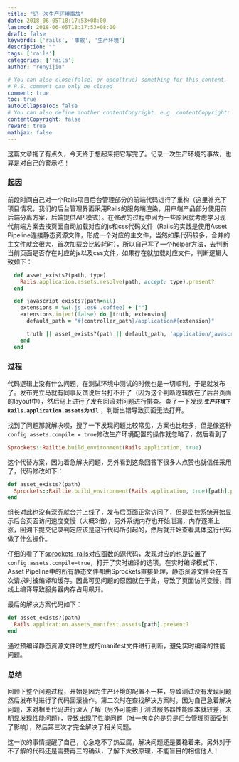 ```yaml
---
title: "记一次生产环境事故"
date: 2018-06-05T18:17:53+08:00
lastmod: 2018-06-05T18:17:53+08:00
draft: false
keywords: ['rails', '事故', '生产环境']
description: ""
tags: ['rails']
categories: ['rails']
author: "renyijiu"

# You can also close(false) or open(true) something for this content.
# P.S. comment can only be closed
comment: true
toc: true
autoCollapseToc: false
# You can also define another contentCopyright. e.g. contentCopyright: "This is another copyright."
contentCopyright: false
reward: true
mathjax: false
---
```


这篇文章拖了有点久，今天终于想起来把它写完了。记录一次生产环境的事故，也算是对自己的警示吧！

<!--more-->

### 起因

前段时间自己对一个Rails项目后台管理部分的前端代码进行了重构（这里补充下项目情况，我们的后台管理界面采用Rails的服务端渲染，用户端产品部分使用前后端分离方案，后端提供API模式）。在修改的过程中因为一些原因就考虑学习现代前端方案去按页面自动加载对应的js和css代码文件（Rails的实践是使用Asset Pipeline连接静态资源文件，形成一个对应的主文件，当然如果代码较多，合并的主文件就会很大，首次加载会比较耗时），所以自己写了一个helper方法，去判断当前页面是否存在对应的js以及css文件，如果存在就加载对应文件，判断逻辑大致如下：

```ruby
  def asset_exists?(path, type)
    Rails.application.assets.resolve(path, accept: type).present?
  end

  def javascript_exists?(path=nil)
    extensions = %w(.js .es6 .coffee) + [""]
    extensions.inject(false) do |truth, extension|
      default_path = "#{controller_path}/application#{extension}"

      truth || asset_exists?(path || default_path, 'application/javascript')
    end
  end
```

### 过程

代码逻辑上没有什么问题，在测试环境中测试的时候也是一切顺利，于是就发布了。发布完立马就有同事反馈说后台打不开了（因为这个判断逻辑放在了后台页面的layout中），然后马上进行了发布回滚对问题进行排查。查了一下发现 **`生产环境下Rails.application.assets为nil`** ，判断出错导致页面无法打开。

找到了问题那就解决呗，搜了一下发现问题比较常见，方案也比较多，但是像这种`config.assets.compile = true`修改生产环境配置的操作就忽略了，然后看到了

```ruby
Sprockets::Railtie.build_environment(Rails.application, true)
```

这个代替方案，因为着急解决问题，另外看到这条回答下很多人点赞也就信任采用了，代码修改如下：

```ruby
def asset_exists?(path)
  Sprockets::Railtie.build_environment(Rails.application, true)[path].present?
end
```

组长对此也没有深究就合并上线了，发布后页面正常访问了，但是监控系统开始显示后台页面访问速度变慢（大概3倍），另外系统内存也开始泄漏，内存逐渐上涨，回溯下提交记录判定应该是这行代码所引起的，然后就开始查看具体这行代码做了什么操作。

仔细的看了下[sprockets-rails](https://github.com/rails/sprockets-rails/blob/857e781998c10e4f429699da1d47ef251844991f/lib/sprockets/railtie.rb#L167)对应函数的源代码，发现对应的也是设置了`config.assets.compile=true`，打开了实时编译的选项。在实时编译模式下，Asset Pipeline中的所有静态文件都由Sprockets直接处理，静态资源文件会在首次请求时被编译和缓存。因此可见问题的原因就在于此，导致了页面访问变慢，而线上编译导致服务器内存占用飙升。

最后的解决方案代码如下：

```ruby
def asset_exists?(path)
  Rails.application.assets_manifest.assets[path].present?
end
```

通过预编译静态资源文件时生成的manifest文件进行判断，避免实时编译的性能问题。

### 总结

回顾下整个问题过程，开始是因为生产环境的配置不一样，导致测试没有发现问题然后发布时进行了代码回滚操作。第二次时在查找解决方案时，因为自己急着解决问题，未对相关代码进行深入了解（另外可能由于测试服务器性能原本就较差，未明显发现性能问题），导致出现了性能问题（唯一庆幸的是只是后台管理页面受到了影响），然后第三次才完全解决了相关问题。

这一次的事情提醒了自己，心急吃不了热豆腐，解决问题还是要稳着来，另外对于不了解的代码还是需要再三的确认，了解下大致原理，不能盲目的相信他人！